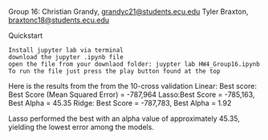 Group 16: Christian Grandy, grandyc21@students.ecu.edu Tyler Braxton, braxtonc18@students.ecu.edu

Quickstart

    Install jupyter lab via terminal
    download the jupyter .ipynb file
    open the file from your downlaod folder: juypter lab HW4_Group16.ipynb
    To run the file just press the play button found at the top

Here is the results from the from the 10-cross validation
Linear: Best score: Best Score (Mean Squared Error) = -787,964
Lasso:Best Score = -785,163, Best Alpha = 45.35
Ridge: Best Score = -787,783, Best Alpha = 1.92

Lasso performed the best with an alpha value of approximately 45.35, yielding the lowest error among the models.
